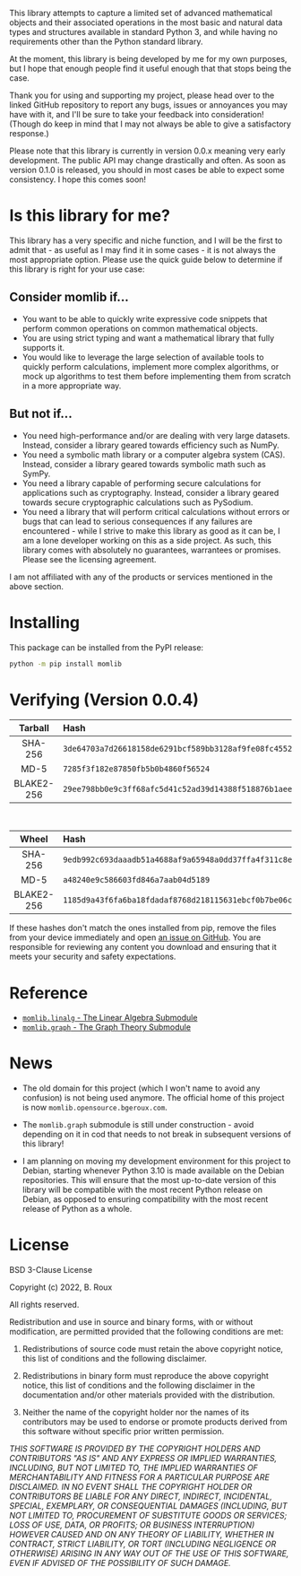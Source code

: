 This library attempts to capture a limited set of advanced mathematical
    objects and their associated operations in the most basic and
    natural data types and structures available in standard Python 3,
    and while having no requirements other than the Python standard
    library.

At the moment, this library is being developed by me for my own
    purposes, but I hope that enough people find it useful enough that
    that stops being the case.

Thank you for using and supporting my project, please head over to the
    linked GitHub repository to report any bugs, issues or annoyances
    you may have with it, and I'll be sure to take your feedback into
    consideration! (Though do keep in mind that I may not always be able
    to give a satisfactory response.)

Please note that this library is currently in version 0.0.x meaning
    very early development. The public API may change drastically and
    often. As soon as version 0.1.0 is released, you should in most
    cases be able to expect some consistency. I hope this comes soon!

# Is this library for me?

This library has a very specific and niche function, and I will be the
    first to admit that - as useful as I may find it in some cases - 
    it is not always the most appropriate option. Please use the
    quick guide below to determine if this library is right for your
    use case:

## Consider momlib if...

- You want to be able to quickly write expressive code snippets that
    perform common operations on common mathematical objects.
- You are using strict typing and want a mathematical library that
    fully supports it.
- You would like to leverage the large selection of available tools
    to quickly perform calculations, implement more complex algorithms,
    or mock up algorithms to test them before implementing them from
    scratch in a more appropriate way.

## But not if...

- You need high-performance and/or are dealing with very large datasets.
    Instead, consider a library geared towards efficiency such as
    NumPy.
- You need a symbolic math library or a computer algebra system (CAS).
    Instead, consider a library geared towards symbolic math such as
    SymPy.
- You need a library capable of performing secure calculations for
    applications such as cryptography. Instead, consider a library
    geared towards secure cryptographic calculations such as PySodium.
- You need a library that will perform critical calculations without
    errors or bugs that can lead to serious consequences if any failures
    are encountered - while I strive to make this library as good as it
    can be, I am a lone developer working on this as a side project.
    As such, this library comes with absolutely no guarantees,
    warrantees or promises. Please see the licensing agreement.

I am not affiliated with any of the products or services mentioned in
    the above section.

# Installing

This package can be installed from the PyPI release:

```sh
python -m pip install momlib
```

# Verifying (Version 0.0.4)

| Tarball | Hash |
|:--:|:--|
| SHA-256 | `3de64703a7d26618158de6291bcf589bb3128af9fe08fc45524acebd18e029dd` |
| MD-5 | `7285f3f182e87850fb5b0b4860f56524` |
| BLAKE2-256 | `29ee798bb0e9c3ff68afc5d41c52ad39d14388f518876b1aeef7c80a813e7633` |

&nbsp;

| Wheel | Hash |
|:--:|:--|
| SHA-256 | `9edb992c693daaadb51a4688af9a65948a0dd37ffa4f311c8e92cd4525fd8916` |
| MD-5 | `a48240e9c586603fd846a7aab04d5189` |
| BLAKE2-256 | `1185d9a43f6fa6ba18fdadaf8768d218115631ebcf0b7be06cea2e173d9f9118` |

If these hashes don't match the ones installed from pip, remove the files
from your device immediately and open
[an issue on GitHub](https://github.com/B-Roux/momlib/issues). You are responsible
for reviewing any content you download and ensuring that it meets your security
and safety expectations.

# Reference

- [`momlib.linalg` - The Linear Algebra Submodule](./linalg)
- [`momlib.graph` - The Graph Theory Submodule](./graph)

# News

- The old domain for this project (which I won't name to avoid any confusion)
    is not being used anymore. The official home of this project is now
    `momlib.opensource.bgeroux.com`.

- The `momlib.graph` submodule is still under construction - avoid
    depending on it in cod that needs to not break in subsequent
    versions of this library!
- I am planning on moving my development environment for this project
    to Debian, starting whenever Python 3.10 is made available on the 
    Debian repositories. This will ensure that the most up-to-date
    version of this library will be compatible with the most recent
    Python release on Debian, as opposed to ensuring compatibility
    with the most recent release of Python as a whole.

# License

BSD 3-Clause License

Copyright (c) 2022, B. Roux

All rights reserved.

Redistribution and use in source and binary forms, with or without
modification, are permitted provided that the following conditions are met:

1. Redistributions of source code must retain the above copyright notice, this
   list of conditions and the following disclaimer.

2. Redistributions in binary form must reproduce the above copyright notice,
   this list of conditions and the following disclaimer in the documentation
   and/or other materials provided with the distribution.

3. Neither the name of the copyright holder nor the names of its
   contributors may be used to endorse or promote products derived from
   this software without specific prior written permission.

*THIS SOFTWARE IS PROVIDED BY THE COPYRIGHT HOLDERS AND CONTRIBUTORS "AS IS"
AND ANY EXPRESS OR IMPLIED WARRANTIES, INCLUDING, BUT NOT LIMITED TO, THE
IMPLIED WARRANTIES OF MERCHANTABILITY AND FITNESS FOR A PARTICULAR PURPOSE ARE
DISCLAIMED. IN NO EVENT SHALL THE COPYRIGHT HOLDER OR CONTRIBUTORS BE LIABLE
FOR ANY DIRECT, INDIRECT, INCIDENTAL, SPECIAL, EXEMPLARY, OR CONSEQUENTIAL
DAMAGES (INCLUDING, BUT NOT LIMITED TO, PROCUREMENT OF SUBSTITUTE GOODS OR
SERVICES; LOSS OF USE, DATA, OR PROFITS; OR BUSINESS INTERRUPTION) HOWEVER
CAUSED AND ON ANY THEORY OF LIABILITY, WHETHER IN CONTRACT, STRICT LIABILITY,
OR TORT (INCLUDING NEGLIGENCE OR OTHERWISE) ARISING IN ANY WAY OUT OF THE USE
OF THIS SOFTWARE, EVEN IF ADVISED OF THE POSSIBILITY OF SUCH DAMAGE.*
